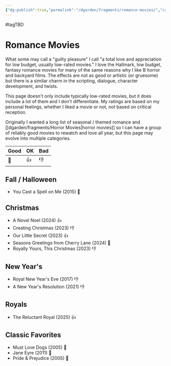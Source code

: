 ```yaml
---
{"dg-publish":true,"permalink":"/dgarden/fragments/romance-movies/","created":"2024-12-23T21:57:16.788-05:00","updated":"2025-05-04T13:36:40.937-04:00"}
---
```


#tagTBD 
# Romance Movies
What some may call a "guilty pleasure" I call "a total love and appreciation for low budget, usually low-rated movies." I love the Hallmark, low budget, fantasy romance movies for many of the same reasons why I like B horror and backyard films. The effects are not as good or artistic (or gruesome) but there is a similar charm in the scripting, dialogue, character development, and twists. 

This page doesn't only include typically low-rated movies, but it does include a lot of them and I don't differentiate. My ratings are based on my personal feelings, whether I liked a movie or not, not based on critical reception. 

Originally I wanted a long list of seasonal / themed romance and [[dgarden/fragments/Horror Movies\|horror movies]] so I can have a group of reliably good movies to rewatch and love all year, but this page may evolve into multiple categories. 

| Good | OK  | Bad |
| ---- | --- | --- |
| 🤘   | 👍  | 👎  |

## Fall / Halloween 
- You Cast a Spell on Me (2015) 🤘

## Christmas 
- A Novel Noel (2024) 👍
- Creating Christmas (2023) 👎
- Our Little Secret (2023) 👍
- Seasons Greetings from Cherry Lane (2024) 🤘
- Royally Yours, This Christmas (2023) 👎

## New Year's 
- Royal New Year's Eve (2017) 👎
- A New Year's Resolution (2021) 👎

## Royals
* The Reluctant Royal (2025) 👍

## Classic Favorites
- Must Love Dogs (2005) 🤘
- Jane Eyre (2011) 🤘
- Pride & Prejudice (2005) 🤘